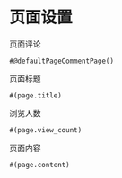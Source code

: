 # 页面设置

页面评论

```
#@defaultPageCommentPage()
```

页面标题

`#(page.title)`

浏览人数

`#(page.view_count)`

页面内容

`#(page.content)`



    



